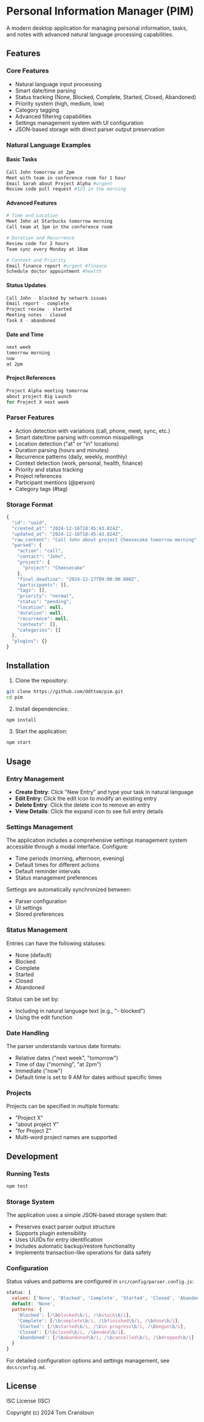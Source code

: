 # Personal Information Manager (PIM)

A modern desktop application for managing personal information, tasks, and notes with advanced natural language processing capabilities.

## Features

### Core Features

- Natural language input processing
- Smart date/time parsing
- Status tracking (None, Blocked, Complete, Started, Closed, Abandoned)
- Priority system (high, medium, low)
- Category tagging
- Advanced filtering capabilities
- Settings management system with UI configuration
- JSON-based storage with direct parser output preservation

### Natural Language Examples

#### Basic Tasks

```bash
Call John tomorrow at 2pm
Meet with team in conference room for 1 hour
Email Sarah about Project Alpha #urgent
Review code pull request #123 in the morning
```

#### Advanced Features

```bash
# Time and Location
Meet John at Starbucks tomorrow morning
Call team at 3pm in the conference room

# Duration and Recurrence
Review code for 2 hours
Team sync every Monday at 10am

# Context and Priority
Email finance report #urgent #finance
Schedule doctor appointment #health
```

#### Status Updates

```bash
Call John - blocked by network issues
Email report - complete
Project review - started
Meeting notes - closed
Task X - abandoned
```

#### Date and Time

```bash
next week
tomorrow morning
now
at 2pm
```

#### Project References

```bash
Project Alpha meeting tomorrow
about project Big Launch
for Project X next week
```

### Parser Features

- Action detection with variations (call, phone, meet, sync, etc.)
- Smart date/time parsing with common misspellings
- Location detection ("at" or "in" locations)
- Duration parsing (hours and minutes)
- Recurrence patterns (daily, weekly, monthly)
- Context detection (work, personal, health, finance)
- Priority and status tracking
- Project references
- Participant mentions (@person)
- Category tags (#tag)

### Storage Format

```javascript
{
  "id": "uuid",
  "created_at": "2024-12-16T18:45:43.824Z",
  "updated_at": "2024-12-16T18:45:43.824Z",
  "raw_content": "Call John about project Cheesecake tomorrow morning",
  "parsed": {
    "action": "call",
    "contact": "John",
    "project": {
      "project": "Cheesecake"
    },
    "final_deadline": "2024-12-17T09:00:00.000Z",
    "participants": [],
    "tags": [],
    "priority": "normal",
    "status": "pending",
    "location": null,
    "duration": null,
    "recurrence": null,
    "contexts": [],
    "categories": []
  },
  "plugins": {}
}
```

## Installation

1. Clone the repository:

```bash
git clone https://github.com/ddttom/pim.git
cd pim
```

2. Install dependencies:

```bash
npm install
```

3. Start the application:

```bash
npm start
```

## Usage

### Entry Management

- **Create Entry**: Click "New Entry" and type your task in natural language
- **Edit Entry**: Click the edit icon to modify an existing entry
- **Delete Entry**: Click the delete icon to remove an entry
- **View Details**: Click the expand icon to see full entry details

### Settings Management

The application includes a comprehensive settings management system accessible through a modal interface. Configure:

- Time periods (morning, afternoon, evening)
- Default times for different actions
- Default reminder intervals
- Status management preferences

Settings are automatically synchronized between:

- Parser configuration
- UI settings
- Stored preferences

### Status Management

Entries can have the following statuses:

- None (default)
- Blocked
- Complete
- Started
- Closed
- Abandoned

Status can be set by:

- Including in natural language text (e.g., "- blocked")
- Using the edit function

### Date Handling

The parser understands various date formats:

- Relative dates ("next week", "tomorrow")
- Time of day ("morning", "at 2pm")
- Immediate ("now")
- Default time is set to 9 AM for dates without specific times

### Projects

Projects can be specified in multiple formats:

- "Project X"
- "about project Y"
- "for Project Z"
- Multi-word project names are supported

## Development

### Running Tests

```bash
npm test
```

### Storage System

The application uses a simple JSON-based storage system that:

- Preserves exact parser output structure
- Supports plugin extensibility
- Uses UUIDs for entry identification
- Includes automatic backup/restore functionality
- Implements transaction-like operations for data safety

### Configuration

Status values and patterns are configured in `src/config/parser.config.js`:

```javascript
status: {
  values: ['None', 'Blocked', 'Complete', 'Started', 'Closed', 'Abandoned'],
  default: 'None',
  patterns: {
    'Blocked': [/\bblocked\b/i, /\bstuck\b/i],
    'Complete': [/\bcomplete\b/i, /\bfinished\b/i, /\bdone\b/i],
    'Started': [/\bstarted\b/i, /\bin progress\b/i, /\bbegun\b/i],
    'Closed': [/\bclosed\b/i, /\bended\b/i],
    'Abandoned': [/\babandoned\b/i, /\bcancelled\b/i, /\bdropped\b/i]
  }
}
```

For detailed configuration options and settings management, see `docs/config.md`.

## License

ISC License (ISC)

Copyright (c) 2024 Tom Cranstoun
